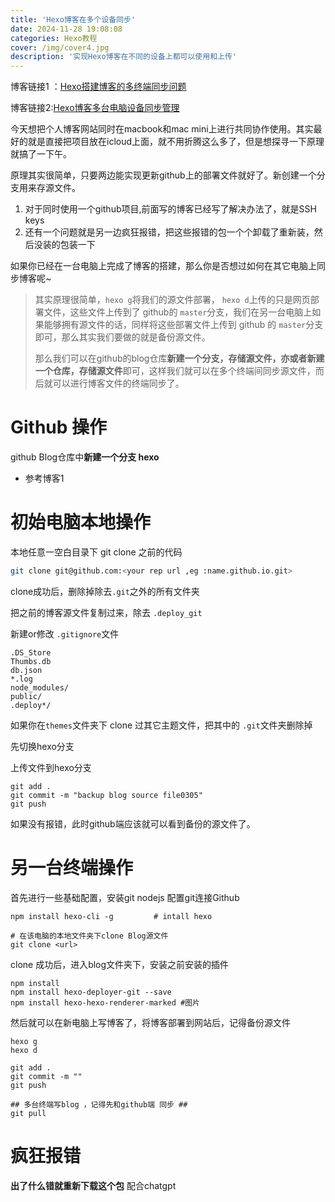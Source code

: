 ```yaml
---
title: 'Hexo博客在多个设备同步'
date: 2024-11-28 19:08:08
categories: Hexo教程
cover: /img/cover4.jpg
description: '实现Hexo博客在不同的设备上都可以使用和上传'
---
```


博客链接1 ：[Hexo搭建博客的多终端同步问题](https://zhuanlan.zhihu.com/p/476603074)

博客链接2:[Hexo博客多台电脑设备同步管理](https://www.jianshu.com/p/0558c041e56d)

今天想把个人博客网站同时在macbook和mac mini上进行共同协作使用。其实最好的就是直接把项目放在icloud上面，就不用折腾这么多了，但是想探寻一下原理就搞了一下午。

原理其实很简单，只要两边能实现更新github上的部署文件就好了。新创建一个分支用来存源文件。

1. 对于同时使用一个github项目,前面写的博客已经写了解决办法了，就是SSH keys
2. 还有一个问题就是另一边疯狂报错，把这些报错的包一个个卸载了重新装，然后没装的包装一下

如果你已经在一台电脑上完成了博客的搭建，那么你是否想过如何在其它电脑上同步博客呢~

> 其实原理很简单，`hexo g`将我们的源文件部署， `hexo d`上传的只是网页部署文件，这些文件上传到了 github的 `master`分支，我们在另一台电脑上如果能够拥有源文件的话，同样将这些部署文件上传到 github 的 `master`分支即可，那么其实我们要做的就是备份源文件。
>
> 那么我们可以在github的blog仓库**新建一个分支，存储源文件，亦或者新建一个仓库，存储源文件**即可，这样我们就可以在多个终端间同步源文件，而后就可以进行博客文件的终端同步了。

# Github 操作

github Blog仓库中**新建一个分支 hexo**

- 参考博客1

# 初始电脑本地操作

本地任意一空白目录下 git clone 之前的代码

```bash
git clone git@github.com:<your rep url ,eg :name.github.io.git>
```

clone成功后，删除掉除去`.git`之外的所有文件夹

把之前的博客源文件复制过来，除去 `.deploy_git`

新建or修改 `.gitignore`文件

```text
.DS_Store
Thumbs.db
db.json
*.log
node_modules/
public/
.deploy*/
```

如果你在`themes`文件夹下 clone 过其它主题文件，把其中的 `.git`文件夹删除掉

先切换hexo分支



上传文件到hexo分支

```text
git add .
git commit -m "backup blog source file0305"
git push 
```

如果没有报错，此时github端应该就可以看到备份的源文件了。

# 另一台终端操作

首先进行一些基础配置，安装git nodejs 配置git连接Github

```text
npm install hexo-cli -g			# intall hexo

# 在该电脑的本地文件夹下clone Blog源文件
git clone <url>
```

clone 成功后，进入blog文件夹下，安装之前安装的插件

```text
npm install
npm install hexo-deployer-git --save
npm install hexo-hexo-renderer-marked #图片
```

然后就可以在新电脑上写博客了，将博客部署到网站后，记得备份源文件
```aiignore
hexo g
hexo d
```

```text
git add .
git commit -m ""
git push 

## 多台终端写blog ，记得先和github端 同步 ##
git pull
```



# 疯狂报错

**出了什么错就重新下载这个包** 配合chatgpt



